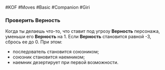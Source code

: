 #KOF #Moves #Basic #Companion #Giri 

### Проверить Верность  
Когда ты делаешь что-то, что ставит под угрозу **Верность** персонажа, уменьши его **Верность** на 1. Если **Верность** становится равной -3, сбрось ее до 0. При этом:  
-  последователь становится союзником;  
-  союзник становится наемником;  
-  наемник дезертирует при первой возможности. 
